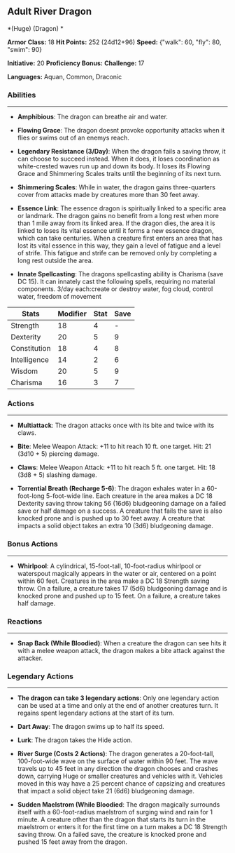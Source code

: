 ## Adult River Dragon
*(Huge) (Dragon) *

**Armor Class:** 18
**Hit Points:** 252 (24d12+96)
**Speed:** {"walk": 60, "fly": 80, "swim": 90}

**Initiative:** 20
**Proficiency Bonus:**
**Challenge:** 17

**Languages:** Aquan, Common, Draconic

### Abilities
 --- 
- **Amphibious**: The dragon can breathe air and water.

- **Flowing Grace**: The dragon doesnt provoke opportunity attacks when it flies or swims out of an enemys reach.

- **Legendary Resistance (3/Day)**: When the dragon fails a saving throw, it can choose to succeed instead. When it does, it loses coordination as white-crested waves run up and down its body. It loses its Flowing Grace and Shimmering Scales traits until the beginning of its next turn.

- **Shimmering Scales**: While in water, the dragon gains three-quarters cover from attacks made by creatures more than 30 feet away.

- **Essence Link**: The essence dragon is spiritually linked to a specific area or landmark. The dragon gains no benefit from a long rest when more than 1 mile away from its linked area. If the dragon dies, the area it is linked to loses its vital essence until it forms a new essence dragon, which can take centuries. When a creature first enters an area that has lost its vital essence in this way, they gain a level of fatigue and a level of strife. This fatigue and strife can be removed only by completing a long rest outside the area.

- **Innate Spellcasting**: The dragons spellcasting ability is Charisma (save DC 15). It can innately cast the following spells, requiring no material components. 3/day each:create or destroy water, fog cloud, control water, freedom of movement



| Stats | Modifier | Stat | Save
| ---- | ---- | ---- | ---- |
| Strength | 18 | 4 | - |
| Dexterity | 20 | 5 | 9 |
| Constitution | 18 | 4 | 8 |
| Intelligence | 14 | 2 | 6 |
| Wisdom | 20 | 5 | 9 |
| Charisma | 16 | 3 | 7 |

### Actions
 --- 
- **Multiattack**: The dragon attacks once with its bite and twice with its claws.

- **Bite**: Melee Weapon Attack: +11 to hit  reach 10 ft.  one target. Hit: 21 (3d10 + 5) piercing damage.

- **Claws**: Melee Weapon Attack: +11 to hit  reach 5 ft.  one target. Hit: 18 (3d8 + 5) slashing damage.

- **Torrential Breath (Recharge 5-6)**: The dragon exhales water in a 60-foot-long  5-foot-wide line. Each creature in the area makes a DC 18 Dexterity saving throw  taking 56 (16d6) bludgeoning damage on a failed save or half damage on a success. A creature that fails the save is also knocked prone and is pushed up to 30 feet away. A creature that impacts a solid object takes an extra 10 (3d6) bludgeoning damage.

### Bonus Actions
 --- 
- **Whirlpool**: A cylindrical, 15-foot-tall, 10-foot-radius whirlpool or waterspout magically appears in the water or air, centered on a point within 60 feet. Creatures in the area make a DC 18 Strength saving throw. On a failure, a creature takes 17 (5d6) bludgeoning damage and is knocked prone and pushed up to 15 feet. On a failure, a creature takes half damage.

### Reactions
 --- 
- **Snap Back (While Bloodied)**: When a creature the dragon can see hits it with a melee weapon attack, the dragon makes a bite attack against the attacker.

### Legendary Actions
 --- 
- **The dragon can take 3 legendary actions**: Only one legendary action can be used at a time and only at the end of another creatures turn. It regains spent legendary actions at the start of its turn.

- **Dart Away**: The dragon swims up to half its speed.

- **Lurk**: The dragon takes the Hide action.

- **River Surge (Costs 2 Actions)**: The dragon generates a 20-foot-tall, 100-foot-wide wave on the surface of water within 90 feet. The wave travels up to 45 feet in any direction the dragon chooses and crashes down, carrying Huge or smaller creatures and vehicles with it. Vehicles moved in this way have a 25 percent chance of capsizing and creatures that impact a solid object take 21 (6d6) bludgeoning damage.

- **Sudden Maelstrom (While Bloodied**: The dragon magically surrounds itself with a 60-foot-radius maelstrom of surging wind and rain for 1 minute. A creature other than the dragon that starts its turn in the maelstrom or enters it for the first time on a turn makes a DC 18 Strength saving throw. On a failed save, the creature is knocked prone and pushed 15 feet away from the dragon.


